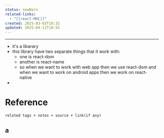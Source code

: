 ```yaml
---
status: newBorn
related-links:
  - "[[react-MOC]]"
created: 2025-03-03T18:32
updated: 2025-04-11T10:55
---
```

---
- it's a libarary 
- this library have two separate things that it work  with:
	- one is react-dom
	- another is react-name
	- so when we want to work with web app then we use react-dom and when we  want to work on android apps then we work on react-native
- 


# Reference
`related tags + notes + source + link(if any)`
 
a
- 